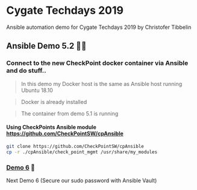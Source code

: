 # Cygate Techdays 2019
Ansible automation demo for Cygate Techdays 2019 by Christofer Tibbelin

## Ansible Demo 5.2 :whale::metal:

### Connect to the new CheckPoint docker container via Ansible and do stuff..

> In this demo my Docker host is the same as Ansible host running Ubuntu 18.10

> Docker is already installed

> The container from demo 5.1 is running

#### Using CheckPoints Ansible module https://github.com/CheckPointSW/cpAnsible
```sh
git clone https://github.com/CheckPointSW/cpAnsible
cp -r ./cpAnsible/check_point_mgmt /usr/share/my_modules
```

### [Demo 6](../demo6/) :dog:
Next Demo 6 (Secure our sudo password with Ansible Vault)
